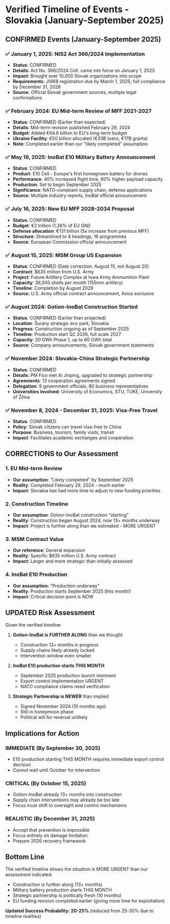 # Verified Timeline of Events - Slovakia (January-September 2025)

## CONFIRMED Events (January-September 2025)

### ✅ January 1, 2025: NIS2 Act 366/2024 Implementation
- **Status**: CONFIRMED
- **Details**: Act No. 366/2024 Coll. came into force on January 1, 2025
- **Impact**: Brought over 10,000 Slovak organizations into scope
- **Requirements**: JISKB registration due by March 1, 2025; full compliance by December 31, 2026
- **Source**: Official Slovak government sources, multiple legal confirmations

### ✅ February 2024: EU Mid-term Review of MFF 2021-2027
- **Status**: CONFIRMED (Earlier than expected)
- **Details**: Mid-term revision published February 29, 2024
- **Budget**: Added €64.6 billion to EU's long-term budget
- **Ukraine Facility**: €50 billion allocated (€33B loans, €17B grants)
- **Note**: Completed earlier than our "likely completed" assumption

### ✅ May 19, 2025: InoBat E10 Military Battery Announcement
- **Status**: CONFIRMED
- **Product**: E10 Cell - Europe's first homegrown battery for drones
- **Performance**: 40% increased flight time, 60% higher payload capacity
- **Production**: Set to begin September 2025
- **Significance**: NATO-compliant supply chain, defense applications
- **Source**: Multiple industry reports, InoBat official announcement

### ✅ July 16, 2025: New EU MFF 2028-2034 Proposal
- **Status**: CONFIRMED
- **Budget**: €2 trillion (1.26% of EU GNI)
- **Defense allocation**: €131 billion (5x increase from previous MFF)
- **Structure**: Streamlined to 4 headings, 16 programmes
- **Source**: European Commission official announcement

### ✅ August 15, 2025: MSM Group US Expansion
- **Status**: CONFIRMED (Date correction: August 15, not August 20)
- **Contract**: $635 million from U.S. Army
- **Project**: Future Artillery Complex at Iowa Army Ammunition Plant
- **Capacity**: 36,000 shells per month (155mm artillery)
- **Timeline**: Completion by August 2029
- **Source**: U.S. Army official contract announcement, Axios exclusive

### ✅ August 2024: Gotion-InoBat Construction Started
- **Status**: CONFIRMED (Earlier than projected)
- **Location**: Šurany strategic eco park, Slovakia
- **Progress**: Construction ongoing as of September 2025
- **Timeline**: Production start Q2 2026, full scale 2027
- **Capacity**: 20 GWh Phase 1, up to 60 GWh total
- **Source**: Company announcements, Slovak government statements

### ✅ November 2024: Slovakia-China Strategic Partnership
- **Status**: CONFIRMED
- **Details**: PM Fico met Xi Jinping, upgraded to strategic partnership
- **Agreements**: 13 cooperation agreements signed
- **Delegation**: 9 government officials, 80 business representatives
- **Universities involved**: University of Economics, STU, TUKE, University of Žilina

### ✅ November 8, 2024 - December 31, 2025: Visa-Free Travel
- **Status**: CONFIRMED
- **Policy**: Slovak citizens can travel visa-free to China
- **Purpose**: Business, tourism, family visits, transit
- **Impact**: Facilitates academic exchanges and cooperation

## CORRECTIONS to Our Assessment

### 1. EU Mid-term Review
- **Our assumption**: "Likely completed" by September 2025
- **Reality**: Completed February 29, 2024 - much earlier
- **Impact**: Slovakia has had more time to adjust to new funding priorities

### 2. Construction Timeline
- **Our assumption**: Gotion-InoBat construction "starting"
- **Reality**: Construction began August 2024, now 13+ months underway
- **Impact**: Project is further along than we estimated - MORE URGENT

### 3. MSM Contract Value
- **Our reference**: General expansion
- **Reality**: Specific $635 million U.S. Army contract
- **Impact**: Larger and more strategic than initially assessed

### 4. InoBat E10 Production
- **Our assumption**: "Production underway"
- **Reality**: Production starts September 2025 (this month!)
- **Impact**: Critical decision point is NOW

## UPDATED Risk Assessment

Given the verified timeline:

1. **Gotion-InoBat is FURTHER ALONG** than we thought
   - Construction 13+ months in progress
   - Supply chains likely already locked
   - Intervention window even smaller

2. **InoBat E10 production starts THIS MONTH**
   - September 2025 production launch imminent
   - Export control implementation URGENT
   - NATO compliance claims need verification

3. **Strategic Partnership is NEWER** than implied
   - Signed November 2024 (10 months ago)
   - Still in honeymoon phase
   - Political will for reversal unlikely

## Implications for Action

### IMMEDIATE (By September 30, 2025)
- E10 production starting THIS MONTH requires immediate export control decision
- Cannot wait until October for intervention

### CRITICAL (By October 15, 2025)
- Gotion-InoBat already 13+ months into construction
- Supply chain interventions may already be too late
- Focus must shift to oversight and control mechanisms

### REALISTIC (By December 31, 2025)
- Accept that prevention is impossible
- Focus entirely on damage limitation
- Prepare 2026 recovery framework

## Bottom Line

The verified timeline shows the situation is MORE URGENT than our assessment indicated:
- Construction is further along (13+ months)
- Military battery production starts THIS MONTH
- Strategic partnership is politically fresh (10 months)
- EU funding revision completed earlier (giving more time for exploitation)

**Updated Success Probability: 20-25%** (reduced from 25-30% due to timeline realities)
